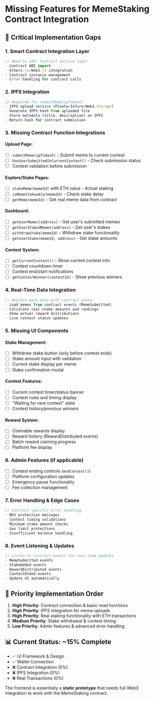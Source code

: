 # Missing Features for MemeStaking Contract Integration

## 🔧 Critical Implementation Gaps

### 1. **Smart Contract Integration Layer**
```typescript
// Need to add: Contract service layer
- Contract ABI import
- Ethers.js/Web3.js integration  
- Contract instance management
- Error handling for contract calls
```

### 2. **IPFS Integration** 
```typescript
// Required for submitMeme(ipfsHash)
- IPFS upload service (Pinata/Infura/Web3.Storage)
- Generate IPFS hash from uploaded file
- Store metadata (title, description) on IPFS
- Return hash for contract submission
```

### 3. **Missing Contract Function Integrations**

#### Upload Page:
- [ ] `submitMeme(ipfsHash)` - Submit meme to current contest
- [ ] `hasUserSubmittedInCurrentContest()` - Check submission status
- [ ] Contest validation before submission

#### Explore/Stake Pages:
- [ ] `stakeMeme(memeId)` with ETH value - Actual staking
- [ ] `isMemeStakeable(memeId)` - Check stake delay
- [ ] `getMeme(memeId)` - Get real meme data from contract

#### Dashboard:
- [ ] `getUserMemes(address)` - Get user's submitted memes
- [ ] `getUserStakedMemes(address)` - Get user's stakes  
- [ ] `withdrawStake(memeId)` - Withdraw stake functionality
- [ ] `getUserStake(memeId, address)` - Get stake amounts

#### Contest System:
- [ ] `getCurrentContest()` - Show current contest info
- [ ] Contest countdown timer
- [ ] Contest end/start notifications
- [ ] `getContestWinner(contestId)` - Show previous winners

### 4. **Real-Time Data Integration**
```typescript
// Replace mock data with contract state
- Load memes from contract events (MemeSubmitted)
- Calculate real stake amounts and rankings
- Show actual reward distributions
- Live contest status updates
```

### 5. **Missing UI Components**

#### Stake Management:
- [ ] Withdraw stake button (only before contest ends)
- [ ] Stake amount input with validation
- [ ] Current stake display per meme
- [ ] Stake confirmation modal

#### Contest Features:
- [ ] Current contest timer/status banner
- [ ] Contest rules and timing display
- [ ] "Waiting for next contest" state
- [ ] Contest history/previous winners

#### Reward System:
- [ ] Claimable rewards display
- [ ] Reward history (RewardDistributed events)
- [ ] Batch reward claiming progress
- [ ] Platform fee display

### 6. **Admin Features (if applicable)**
- [ ] Contest ending controls (`endContest()`)
- [ ] Platform configuration updates
- [ ] Emergency pause functionality
- [ ] Fee collection management

### 7. **Error Handling & Edge Cases**
```typescript
// Contract-specific error handling
- MEV protection messages
- Contest timing validations  
- Minimum stake amount checks
- Gas limit protections
- Insufficient balance handling
```

### 8. **Event Listening & Updates**
```typescript
// Listen to contract events for real-time updates
- MemeSubmitted events
- StakeAdded events  
- RewardDistributed events
- ContestEnded events
- Update UI automatically
```

## 🎯 Priority Implementation Order

1. **High Priority**: Contract connection & basic read functions
2. **High Priority**: IPFS integration for meme uploads
3. **High Priority**: Real staking functionality with ETH transactions
4. **Medium Priority**: Stake withdrawal & contest timing
5. **Low Priority**: Admin features & advanced error handling

## 📊 Current Status: ~15% Complete
- ✅ UI Framework & Design
- ✅ Wallet Connection  
- ❌ Contract Integration (0%)
- ❌ IPFS Integration (0%)
- ❌ Real Transactions (0%)

The frontend is essentially a **static prototype** that needs full Web3 integration to work with the MemeStaking contract. 